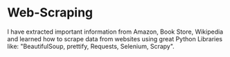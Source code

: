 # Web-Scraping
I have extracted important information from Amazon, Book Store, Wikipedia and learned how to scrape data from websites using great Python Libraries like: "BeautifulSoup, prettify, Requests, Selenium, Scrapy".
